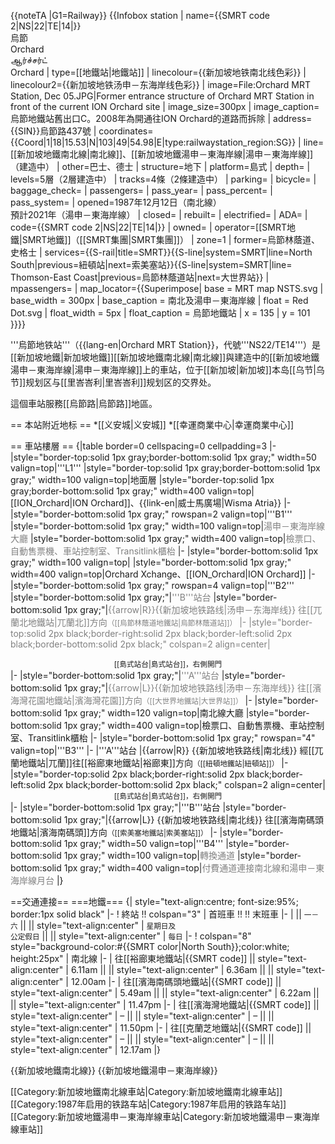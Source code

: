{{noteTA
|G1=Railway}}
{{Infobox station
 | name={{SMRT code 2|NS|22|TE|14|}}<br />烏節<br />Orchard<br />ஆர்ச்சர்ட்<br />Orchard
 | type=[[地鐵站|地鐵站]]
 | linecolour={{新加坡地铁南北线色彩}}
 | linecolour2={{新加坡地铁汤申－东海岸线色彩}}
 | image=File:Orchard MRT Station, Dec 05.JPG|Former entrance structure of Orchard MRT Station in front of the current ION Orchard site
 | image_size=300px
 | image_caption=烏節地鐵站舊出口C。2008年為開通往ION Orchard的道路而拆除
 | address={{SIN}}烏節路437號
 | coordinates={{Coord|1|18|15.53|N|103|49|54.98|E|type:railwaystation_region:SG}}
 | line=[[新加坡地鐵南北線|南北線]]、[[新加坡地鐵湯申－東海岸線|湯申－東海岸線]]（建造中）
 | other=巴士、德士
 | structure=地下
 | platform=島式
 | depth=
 | levels=5層（2層建造中）
 | tracks=4條（2條建造中）
 | parking=
 | bicycle=
 | baggage_check=
 | passengers=
 | pass_year=
 | pass_percent=
 | pass_system=
 | opened=1987年12月12日（南北線）<br />預計2021年（湯申－東海岸線）
 | closed=
 | rebuilt=
 | electrified=
 | ADA=
 | code={{SMRT code 2|NS|22|TE|14|}}
 | owned=
 | operator=[[SMRT地鐵|SMRT地鐵]]（[[SMRT集團|SMRT集團]]）
 | zone=1
 | former=烏節林蔭道、史格士
 | services={{S-rail|title=SMRT}}{{S-line|system=SMRT|line=North South|previous=紐頓站|next=索美塞站}}{{S-line|system=SMRT|line= Thomson-East Coast|previous=烏節林蔭道站|next=大世界站}}
 | mpassengers=
 | map_locator={{Superimpose| base = MRT map NSTS.svg
 | base_width = 300px
 | base_caption = 南北及湯申－東海岸線
 | float = Red Dot.svg
 | float_width = 5px
 | float_caption = 烏節地鐵站
 | x = 135
 | y = 101
}}}}

'''烏節地铁站'''（{{lang-en|Orchard MRT Station}}，代號'''NS22/TE14'''）是[[新加坡地鐵|新加坡地鐵]][[新加坡地鐵南北線|南北線]]與建造中的[[新加坡地鐵湯申－東海岸線|湯申－東海岸線]]上的車站，位于[[新加坡|新加坡]]本岛[[乌节|乌节]]规划区与[[里峇峇利|里峇峇利]]规划区的交界处。

這個車站服務[[烏節路|烏節路]]地區。

== 本站附近地标 ==
*[[义安城|义安城]]
*[[幸運商業中心|幸運商業中心]]

== 車站樓層 ==
{|table border=0 cellspacing=0 cellpadding=3
|-
|style="border-top:solid 1px gray;border-bottom:solid 1px gray;" width=50 valign=top|'''L1'''
|style="border-top:solid 1px gray;border-bottom:solid 1px gray;" width=100 valign=top|地面層
|style="border-top:solid 1px gray;border-bottom:solid 1px gray;" width=400 valign=top|[[ION_Orchard|ION Orchard]]、{{link-en|威士馬廣場|Wisma Atria}}
|-
|style="border-bottom:solid 1px gray;" rowspan=2 valign=top|'''B1'''
|style="border-bottom:solid 1px gray;" width=100 valign=top|<span style=color:grey>湯申－東海岸線大廳</span>
|style="border-bottom:solid 1px gray;" width=400 valign=top|<span style=color:grey>檢票口、自動售票機、車站控制室、Transitlink櫃枱</span>
|-
|style="border-bottom:solid 1px gray;" width=100 valign=top|
|style="border-bottom:solid 1px gray;" width=400 valign=top|Orchard Xchange、[[ION_Orchard|ION Orchard]]
|-
|style="border-bottom:solid 1px gray;" rowspan=4 valign=top|'''B2'''
|style="border-bottom:solid 1px gray;"|<span style=color:grey><span style="color:#{{新加坡地铁色彩|汤申－东海岸线}};">'''B'''</span>站台</span>
|style="border-bottom:solid 1px gray;"|<span style=color:grey>{{arrow|R}}{{新加坡地铁路线|汤申－东海岸线}} 往[[兀蘭北地鐵站|兀蘭北]]方向<small>（[[烏節林蔭道地鐵站|烏節林蔭道站]]）</small>
|-
|style="border-top:solid 2px black;border-right:solid 2px black;border-left:solid 2px black;border-bottom:solid 2px black;" colspan=2 align=center|<span style=color:grey><center><!-- 注释出：[[File:NS_logo.jpg|25px]] --><small>[[島式站台|島式站台]]，右側開門</small></center></span>
|-
|style="border-bottom:solid 1px gray;"|<span style=color:grey><span style="color:#{{新加坡地铁色彩|汤申－东海岸线}};">'''A'''</span>站台</span>
|style="border-bottom:solid 1px gray;"|<span style=color:grey>{{arrow|L}}{{新加坡地铁路线|汤申－东海岸线}} 往[[濱海灣花園地鐵站|濱海灣花園]]方向<small>（[[大世界地鐵站|大世界站]]）</small></span>
|-
|style="border-bottom:solid 1px gray;" width=120 valign=top|南北線大廳
|style="border-bottom:solid 1px gray;" width=400 valign=top|檢票口、自動售票機、車站控制室、Transitlink櫃枱
|-
|style="border-bottom:solid 1px gray;" rowspan="4" valign=top|'''B3'''
|-
|<span style="color:#{{新加坡地铁色彩|南北线}};">'''A'''</span>站台
|{{arrow|R}} {{新加坡地铁路线|南北线}} 經[[兀蘭地鐵站|兀蘭]]往[[裕廊東地鐵站|裕廊東]]方向<small>（[[紐頓地鐵站|紐頓站]]）</small>
|-
|style="border-top:solid 2px black;border-right:solid 2px black;border-left:solid 2px black;border-bottom:solid 2px black;" colspan=2 align=center|<center><!-- 注释出：[[File:NS_logo.jpg|25px]] --><small>[[島式站台|島式站台]]，右側開門</small></center>
|-
|style="border-bottom:solid 1px gray;"|<span style="color:#{{新加坡地铁色彩|南北线}};">'''B'''</span>站台
|style="border-bottom:solid 1px gray;"|{{arrow|L}} {{新加坡地铁路线|南北线}} 往[[濱海南碼頭地鐵站|濱海南碼頭]]方向<small>（[[索美塞地鐵站|索美塞站]]）</small>
|-
|style="border-bottom:solid 1px gray;" width=50 valign=top|'''B4'''
|style="border-bottom:solid 1px gray;" width=100 valign=top|<span style=color:grey>轉換通道</span>
|style="border-bottom:solid 1px gray;" width=400 valign=top|<span style=color:grey>付費通道連接南北線和湯申－東海岸線月台</span>
|}

==交通連接==
===地鐵===
{| style="text-align:centre; font-size:95%; border:1px solid black"
|-
! 終站 !! colspan="3" | 首班車 !! !! 末班車
|-
| || <small>一－六</small> || || style="text-align:center" | <small>星期日及<br />公定假日</small> || || style="text-align:center" | <small>每日</small>
|-
! colspan="8" style="background-color:#{{SMRT color|North South}};color:white; height:25px" | 南北線
|-
| 往[[裕廊東地鐵站|{{SMRT code]] || style="text-align:center" | 6.11am || || style="text-align:center" | 6.36am || || style="text-align:center" | 12.00am
|-
| 往[[濱海南碼頭地鐵站|{{SMRT code]] || style="text-align:center" | 5.49am || || style="text-align:center" | 6.22am || || style="text-align:center" | 11.47pm
|-
| 往[[濱海灣地鐵站|{{SMRT code]] || style="text-align:center" | – || || style="text-align:center" | – || || style="text-align:center" | 11.50pm
|-
| 往[[克蘭芝地鐵站|{{SMRT code]] || style="text-align:center" | – || || style="text-align:center" | – || || style="text-align:center" | 12.17am
|}

{{新加坡地鐵南北線}}
{{新加坡地鐵湯申－東海岸線}}


[[Category:新加坡地鐵南北線車站|Category:新加坡地鐵南北線車站]]
[[Category:1987年启用的铁路车站|Category:1987年启用的铁路车站]]
[[Category:新加坡地鐵湯申－東海岸線車站|Category:新加坡地鐵湯申－東海岸線車站]]